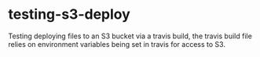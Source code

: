 # testing-s3-deploy

Testing deploying files to an S3 bucket via a travis build, the travis build file relies on environment variables being set in travis for access to S3.

